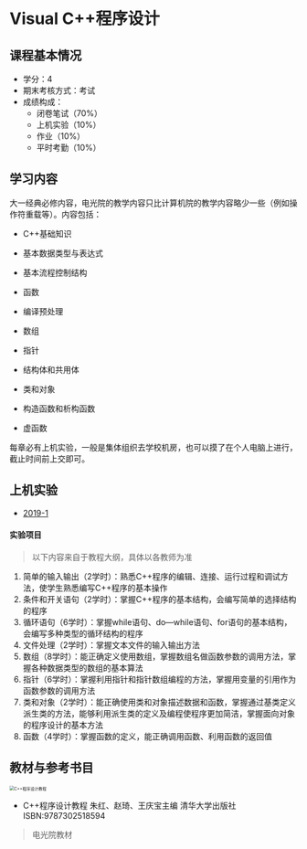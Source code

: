 # Visual C++程序设计

## 课程基本情况

- 学分：4
- 期末考核方式：考试
- 成绩构成：
  - 闭卷笔试（70%）
  - 上机实验（10%）
  - 作业（10%）
  - 平时考勤（10%）

## 学习内容

大一经典必修内容，电光院的教学内容只比计算机院的教学内容略少一些（例如操作符重载等）。内容包括：

- C++基础知识

- 基本数据类型与表达式

- 基本流程控制结构

- 函数

- 编译预处理

- 数组

- 指针

- 结构体和共用体

- 类和对象

- 构造函数和析构函数

- 虚函数

每章必有上机实验，一般是集体组织去学校机房，也可以摸了在个人电脑上进行，截止时间前上交即可。

## 上机实验

- [2019-1](./上机实验-2019-1.zip)

#### 实验项目

> 以下内容来自于教程大纲，具体以各教师为准

1. 简单的输入输出（2学时）：熟悉C++程序的编辑、连接、运行过程和调试方法，使学生熟悉编写C++程序的基本操作
2. 条件和开关语句（2学时）：掌握C++程序的基本结构，会编写简单的选择结构的程序
3. 循环语句（6学时）：掌握while语句、do—while语句、for语句的基本结构，会编写多种类型的循环结构的程序
4. 文件处理（2学时）：掌握文本文件的输入输出方法
5. 数组（8学时）：能正确定义使用数组，掌握数组名做函数参数的调用方法，掌握各种数据类型的数组的基本算法
6. 指针（6学时）：掌握利用指针和指针数组编程的方法，掌握用变量的引用作为函数参数的调用方法	
7. 类和对象（2学时）：能正确使用类和对象描述数据和函数，掌握通过基类定义派生类的方法，能够利用派生类的定义及编程使程序更加简洁，掌握面向对象的程序设计的基本方法		
8. 函数（4学时）：掌握函数的定义，能正确调用函数、利用函数的返回值

## 教材与参考书目

<img src="http://www.tsxcfw.com/uploadfile/201906/9787302518594.jpg" alt="C++程序设计教程" style="zoom:50%;" />

- C++程序设计教程 朱红、赵琦、王庆宝主编 清华大学出版社 ISBN:9787302518594

> 电光院教材